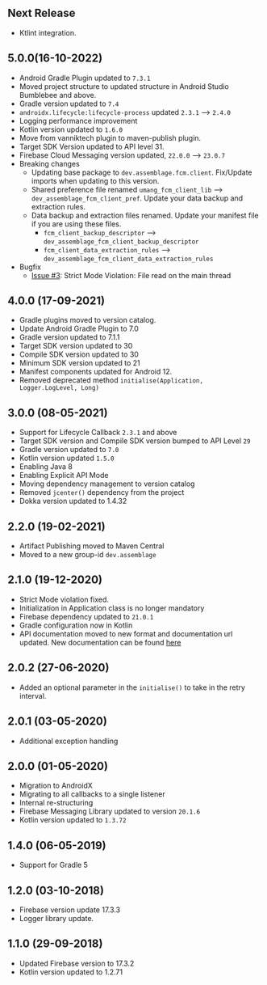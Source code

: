 ## Next Release
- Ktlint integration.

## 5.0.0(16-10-2022)
- Android Gradle Plugin updated to `7.3.1`
- Moved project structure to updated structure in Android Studio Bumblebee and above.
- Gradle version updated to `7.4`
- `androidx.lifecycle:lifecycle-process` updated `2.3.1` --> `2.4.0`
- Logging performance improvement
- Kotlin version updated to `1.6.0`
- Move from vanniktech plugin to maven-publish plugin.
- Target SDK Version updated to API level 31.
- Firebase Cloud Messaging version updated, `22.0.0` --> `23.0.7`
- Breaking changes
  - Updating base package to `dev.assemblage.fcm.client`. Fix/Update imports when updating to this version.
  - Shared preference file renamed `umang_fcm_client_lib` --> `dev_assemblage_fcm_client_pref`. Update your data backup and extraction rules.
  - Data backup and extraction files renamed. Update your manifest file if you are using these files.
    - `fcm_client_backup_descriptor` --> `dev_assemblage_fcm_client_backup_descriptor`  
    - `fcm_client_data_extraction_rules` --> `dev_assemblage_fcm_client_data_extraction_rules`
- Bugfix
  - [Issue #3](https://github.com/umang91/fcm-client-lib/issues/3): Strict Mode Violation: File read on the main thread

## 4.0.0 (17-09-2021)
- Gradle plugins moved to version catalog.
- Update Android Gradle Plugin to 7.0
- Gradle version updated to 7.1.1
- Target SDK version updated to 30
- Compile SDK version updated to 30
- Minimum SDK version updated to 21
- Manifest components updated for Android 12.
- Removed deprecated method `initialise(Application, Logger.LogLevel, Long)`

## 3.0.0 (08-05-2021)
- Support for Lifecycle Callback `2.3.1` and above
- Target SDK version and Compile SDK version bumped to API Level `29`
- Gradle version updated to `7.0`
- Kotlin version updated `1.5.0`  
- Enabling Java 8
- Enabling Explicit API Mode
- Moving dependency management to version catalog
- Removed `jcenter()` dependency from the project
- Dokka version updated to 1.4.32

## 2.2.0 (19-02-2021)
- Artifact Publishing moved to Maven Central
- Moved to a new group-id `dev.assemblage`

## 2.1.0 (19-12-2020)
- Strict Mode violation fixed.
- Initialization in Application class is no longer mandatory
- Firebase dependency updated to `21.0.1`
- Gradle configuration now in Kotlin
- API documentation moved to new format and documentation url updated. New documentation can be
 found [here](https://umang91.github.io/fcm-client-lib/fcm-client/) 

## 2.0.2 (27-06-2020)
- Added an optional parameter in the `initialise()` to take in the retry interval.

## 2.0.1 (03-05-2020)
- Additional exception handling

## 2.0.0 (01-05-2020)
- Migration to AndroidX
- Migrating to all callbacks to a single listener
- Internal re-structuring
- Firebase Messaging Library updated to version `20.1.6`
- Kotlin version updated to `1.3.72`

## 1.4.0 (06-05-2019)
- Support for Gradle 5

## 1.2.0 (03-10-2018)
- Firebase version update 17.3.3
- Logger library update.

## 1.1.0 (29-09-2018)
- Updated Firebase version to 17.3.2
- Kotlin version updated to 1.2.71